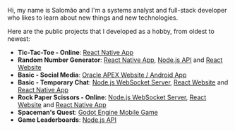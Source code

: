 Hi, my name is Salomão and I'm a systems analyst and full-stack developer who likes to learn about new things and new technologies.

Here are the public projects that I developed as a hobby, from oldest to newest:

<ul>
  <li>
    <b>Tic-Tac-Toe - Online</b>:
    <a href="https://github.com/snlimadev/app-jogo-da-velha">React Native App</a>
  </li>
  <li>
    <b>Random Number Generator</b>:
    <a href="https://github.com/snlimadev/app-sorteador-de-numeros">React Native App</a>,
    <a href="https://github.com/snlimadev/api-sorteador-de-numeros">Node.js API</a> and
    <a href="https://github.com/snlimadev/react-sorteador-de-numeros">React Website</a>
  </li>
  <li>
    <b>Basic - Social Media</b>:
    <a href="https://github.com/snlimadev/app-basic-social-media">Oracle APEX Website / Android App</a>
  </li>
  <li>
    <b>Basic - Temporary Chat</b>:
    <a href="https://github.com/snlimadev/api-basic-temporary-chat">Node.js WebSocket Server</a>,
    <a href="https://github.com/snlimadev/react-basic-temporary-chat">React Website</a> and
    <a href="https://github.com/snlimadev/app-basic-temporary-chat">React Native App</a>
  </li>
  <li>
    <b>Rock Paper Scissors - Online</b>:
    <a href="https://github.com/snlimadev/api-rock-paper-scissors-online">Node.js WebSocket Server</a>,
    <a href="https://github.com/snlimadev/react-rock-paper-scissors-online">React Website</a> and
    <a href="https://github.com/snlimadev/app-rock-paper-scissors-online">React Native App</a>
  </li>
  <li>
    <b>Spaceman's Quest</b>:
    <a href="https://github.com/snlimadev/game-spacemans-quest">Godot Engine Mobile Game</a>
  </li>
  <li>
    <b>Game Leaderboards</b>:
    <a href="https://github.com/snlimadev/api-game-leaderboards">Node.js API</a>
  </li>
</ul>
